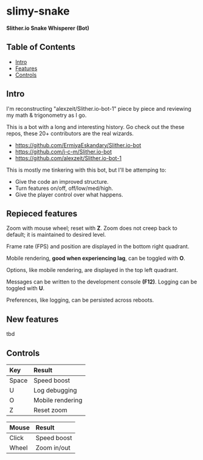 # slimy-snake
**Slither.io Snake Whisperer (Bot)**

## Table of Contents
- [Intro](https://github.com/jfbarras/slimy-snake#intro)
- [Features](https://github.com/jfbarras/slimy-snake#repieced-features)
- [Controls](https://github.com/jfbarras/slimy-snake#controls)

## Intro
I'm reconstructing "alexzeit/Slither.io-bot-1" piece by piece and reviewing my math & trigonometry as I go.

This is a bot with a long and interesting history. Go check out the these repos, these 20+ contributors are the real wizards. 
- https://github.com/ErmiyaEskandary/Slither.io-bot
- https://github.com/j-c-m/Slither.io-bot
- https://github.com/alexzeit/Slither.io-bot-1

This is mostly me tinkering with this bot, but I'll be attemping to:
- Give the code an improved structure.
- Turn features on/off, off/low/med/high.
- Give the player control over what happens.

## Repieced features
Zoom with mouse wheel; reset with **Z**. Zoom does not creep back to default; it is maintained to desired level.

Frame rate (FPS) and position are displayed in the bottom right quadrant.

Mobile rendering, **good when experiencing lag**, can be toggled with **O**.

Options, like mobile rendering, are displayed in the top left quadrant.

Messages can be written to the development console **(F12)**. Logging can be toggled with **U**.

Preferences, like logging, can be persisted across reboots.

## New features
tbd

## Controls
Key | Result
:---|:---
Space | Speed boost
U	| Log debugging
O | Mobile rendering
Z | Reset zoom

Mouse | Result
:---|:---
Click | Speed boost
Wheel | Zoom in/out
